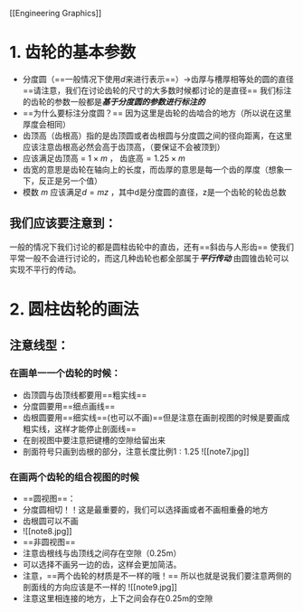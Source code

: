 [[Engineering Graphics]]
# 1. 齿轮的基本参数
- 分度圆（==一般情况下使用$d$来进行表示==）->齿厚与槽厚相等处的圆的直径 ==请注意，我们在讨论齿轮的尺寸的大多数时候都讨论的是直径== 我们标注的齿轮的参数一般都是***基于分度圆的参数进行标注的***
- ==为什么要标注分度圆？== 因为这里是齿轮的齿啮合的地方（所以说在这里厚度会相同）
- 齿顶高（齿根高）指的是齿顶圆或者齿根圆与分度圆之间的径向距离，在这里应该注意齿根高必然会高于齿顶高，（要保证不会被顶到）
- 应该满足齿顶高 = $1 × m$ ， 齿底高$= 1.25 × m$  
- 齿宽的意思是齿轮在轴向上的长度，而齿厚的意思是每一个齿的厚度（想象一下，反正是另一个值）
- 模数 $m$ 应该满足$d = mz$ ，其中d是分度圆的直径，z是一个齿轮的轮齿总数
## 我们应该要注意到：
一般的情况下我们讨论的都是圆柱齿轮中的直齿，还有==斜齿与人形齿== 使我们平常一般不会进行讨论的，而这几种齿轮也都全部属于***平行传动*** 由圆锥齿轮可以实现不平行的传动。
# 2. 圆柱齿轮的画法
## 注意线型：
### 在画单一一个齿轮的时候：
- 齿顶圆与齿顶线都要用==粗实线==
- 分度圆要用==细点画线==
- 齿根圆要用==细实线==(也可以不画)==但是注意在画剖视图的时候是要画成粗实线，这样才能停止剖面线==
- 在剖视图中要注意把键槽的空隙给留出来
- 剖面符号只画到齿根的部分，注意长度比例$1 : 1.25$
![[note7.jpg]]
### 在画两个齿轮的组合视图的时候
- ==圆视图==：
- 分度圆相切！！这是最重要的，我们可以选择画或者不画相重叠的地方
- 齿根圆可以不画
- ![[note8.jpg]]
- ==非圆视图==
- 注意齿根线与齿顶线之间存在空隙（0.25m）
- 可以选择不画另一边的齿，这样会更加简洁。
- 注意，==两个齿轮的材质是不一样的哦！== 所以也就是说我们要注意两侧的剖面线的方向应该是不一样的
![[note9.jpg]]
- 注意这里相连接的地方，上下之间会存在0.25m的空隙
